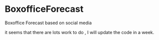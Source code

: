 # BoxofficeForecast
Boxoffice Forecast based on social media

it seems that there are lots work to do , I will update the code in a week.

